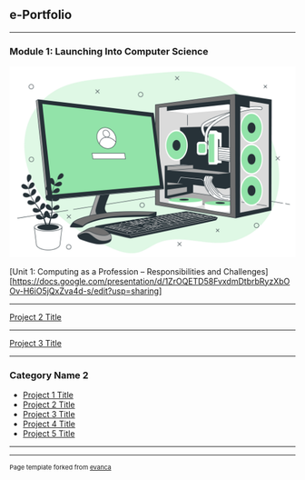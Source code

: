 ## e-Portfolio

---

### Module 1: Launching Into Computer Science
<img src="images/module1.jpg?raw=true"/>

[Unit 1: Computing as a Profession – Responsibilities and Challenges][https://docs.google.com/presentation/d/1ZrOQETD58FvxdmDtbrbRyzXbOOv-H6iO5jQxZva4d-s/edit?usp=sharing]

---
[Project 2 Title](/pdf/sample_presentation.pdf)


---
[Project 3 Title](/lcs.html)


---

### Category Name 2

- [Project 1 Title](http://example.com/)
- [Project 2 Title](http://example.com/)
- [Project 3 Title](http://example.com/)
- [Project 4 Title](http://example.com/)
- [Project 5 Title](http://example.com/)

---




---
<p style="font-size:11px">Page template forked from <a href="https://github.com/evanca/quick-portfolio">evanca</a></p>
<!-- Remove above link if you don't want to attibute -->
